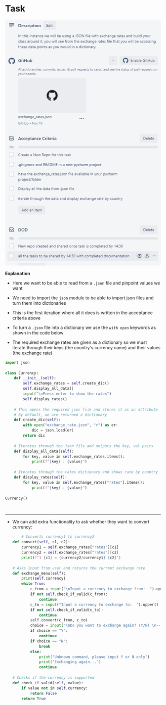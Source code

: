 # Task
![](images/taskinfo.png)

**Explanation**
- Here we want to be able to read from a ```.json``` file and pinpoint values we want

- We need to import the ```json``` module to be able to import json files and turn them into dictionaries

- This is the first iteration where all it does is written in the acceptance criteria above

- To turn a ```.json``` file into a dictionary we use the ```with open``` keywords as shown in the code below

- The required exchange rates are given as a dictionary so we must iterate through their keys (the country's currency name) and their values (the exchange rate)

```python
import json

class Currency:
    def __init__(self):
        self.exchange_rates = self.create_dic()
        self.display_all_data()
        input("\nPress enter to show the rates")
        self.display_rates()

    # This opens the required json file and stores it as an attribute
    # By default, we are returned a dictionary    
    def create_dic(self):
        with open("exchange_rate.json", "r") as er:
            dic = json.load(er)
        return dic

    # Iterates through the json file and outputs the key, val pairs
    def display_all_data(self):
        for key, value in self.exchange_rates.items():
            print(f"{key} : {value}")

    # Iterates through the rates dictionary and shows rate by country
    def display_rates(self):
        for key, value in self.exchange_rates["rates"].items():
            print(f"{key} : {value}")  

Currency() 
```

<br>

---
- We can add extra functionality to ask whether they want to convert currency:

    ```python
        # Converts currency1 to currency2
    def convert(self, c1, c2):
        currency1 = self.exchange_rates["rates"][c1]
        currency2 = self.exchange_rates["rates"][c2]
        print(f"1 {c1} = {currency2/currency1} {c2}")

    # Asks input from user and returns the current exchange rate
    def exchange_menu(self):
        print(self.currency)
        while True:
            c_from = input("\nInput a currency to exchange from:  ").upper()
            if not self.check_if_valid(c_from):
                continue
            c_to = input("Input a currency to exchange to:  ").upper()
            if not self.check_if_valid(c_to):
                continue
            self.convert(c_from, c_to)
            choice = input("\nDo you want to exchange again? (Y/N) \n--> ").upper().strip()
            if choice == "Y":
                continue
            if choice == "N":
                break
            else:
                print("Unknown command, please input Y or N only")
                print("Exchanging again...")
                continue

    # Checks if the currency is supported
    def check_if_valid(self, value):
        if value not in self.currency:
            return False
        return True
    ```